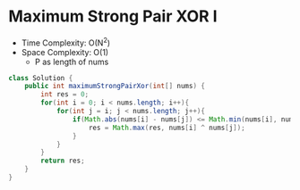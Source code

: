 # Maximum Strong Pair XOR I

- Time Complexity: O(N<sup>2</sup>)
- Space Complexity: O(1)
  - P as length of nums

```java
class Solution {
    public int maximumStrongPairXor(int[] nums) {
        int res = 0;
        for(int i = 0; i < nums.length; i++){
            for(int j = i; j < nums.length; j++){
                if(Math.abs(nums[i] - nums[j]) <= Math.min(nums[i], nums[j])){
                    res = Math.max(res, nums[i] ^ nums[j]);
                }
            }
        }
        return res;
    }
}
```